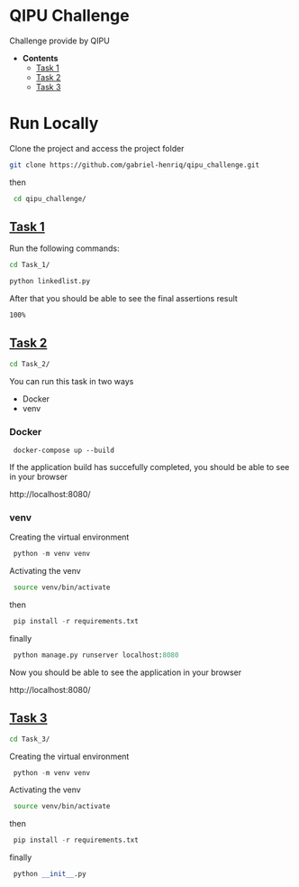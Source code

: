 
# QIPU Challenge

Challenge provide by QIPU

* **Contents**
    * [Task 1](#Task-1)
    * [Task 2](#Task-2)
    * [Task 3](#Task-3)


# Run Locally

Clone the project and access the project folder

```bash
git clone https://github.com/gabriel-henriq/qipu_challenge.git
```
then
```bash
 cd qipu_challenge/
```

## [Task 1](./qipu_project/Task_1)

Run the following commands:

```bash
cd Task_1/
```

```python
python linkedlist.py
```

After that you should be able to see the final assertions result

```bash
100%
```

## [Task 2](./qipu_project/Task_2)

```bash
cd Task_2/
```

You can run this task in two ways
* Docker
* venv


### Docker

```docker
 docker-compose up --build
```

If the application build has succefully completed, you should be able to see in your browser

http://localhost:8080/


### venv

Creating the virtual environment

```python
 python -m venv venv
```

Activating the venv

```bash
 source venv/bin/activate
```

then

```python
 pip install -r requirements.txt
```

finally

```python
 python manage.py runserver localhost:8080
```

Now you should be able to see the application in your browser

http://localhost:8080/



## [Task 3](./qipu_project/Task_3)

```bash
cd Task_3/
```

Creating the virtual environment

```python
 python -m venv venv
```

Activating the venv

```bash
 source venv/bin/activate
```

then

```python
 pip install -r requirements.txt
```

finally

```python
 python __init__.py
```

